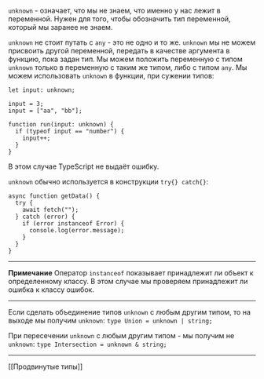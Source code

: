 `unknown` - означает, что мы не знаем, что именно у нас лежит в переменной. Нужен для того, чтобы обозначить тип переменной, который мы заранее не знаем.

`unknown` не стоит путать с `any` - это не одно и то же.
`unknown` мы не можем присвоить другой переменной, передать в качестве аргумента в функцию, пока задан тип.
Мы можем положить переменную с типом `unknown` только в переменную с таким же типом, либо с типом `any`.
Мы можем использовать `unknown` в функции, при сужении типов:
```
let input: unknown;

input = 3;
input = ["aa", "bb"];

function run(input: unknown) {
  if (typeof input == "number") {
    input++;
  }
}
```

В этом случае TypeScript не выдаёт ошибку.

`unknown` обычно используется в конструкции `try{} catch{}`:
```
async function getData() {
  try {
    await fetch("");
  } catch (error) {
    if (error instanceof Error) {
      console.log(error.message);
    }
  }
}
```

---
**Примечание**
Оператор `instanceof` показывает принадлежит ли объект к определенному классу. В этом случае мы проверяем принадлежит ли ошибка к классу ошибок.

---
Если сделать объединение типов `unknown` с любым другим типом, то на выходе мы получим `unknown`:
`type Union = unknown | string;`

При пересечении `unknown` с любым другим типом - мы получим не `unknown`:
`type Intersection = unknown & string;`

---
[[Продвинутые типы]]